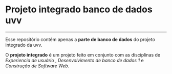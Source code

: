 # Projeto integrado banco de dados uvv 
***
Esse repositório contém apenas a __parte de banco de dados__ do projeto integrado da uvv. 

 O __projeto integrado__ é um projeto feito em conjunto com as disciplinas de *Experiencia de usuário* , *Desenvolvimento de banco de dados 1* e *Construção de Software Web*.

